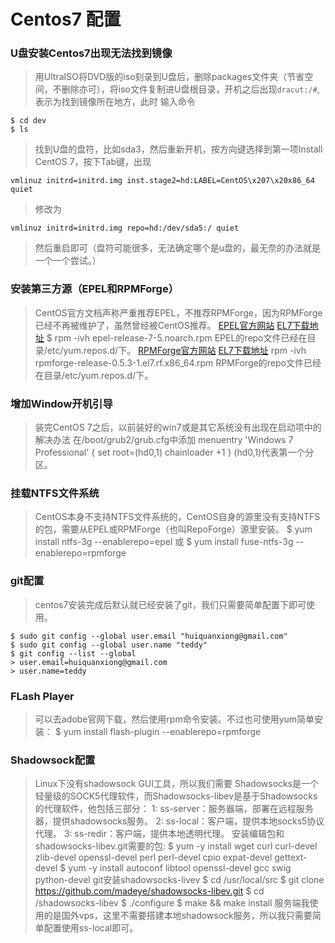 # Centos7 配置

### U盘安装Centos7出现无法找到镜像
>用UltraISO将DVD版的iso刻录到U盘后，删除packages文件夹（节省空间，不删除亦可），将iso文件复制进U盘根目录，开机之后出现`dracut:/#`, 表示为找到镜像所在地方，此时
输入命令
>
    $ cd dev
    $ ls
>找到U盘的盘符，比如sda3，然后重新开机，按方向键选择到第一项Install CentOS 7，按下Tab键，出现
>
    vmlinuz initrd=initrd.img inst.stage2=hd:LABEL=CentOS\x207\x20x86_64 quiet
>修改为
>
    vmlinuz initrd=initrd.img repo=hd:/dev/sda5:/ quiet
>然后重启即可（盘符可能很多，无法确定哪个是u盘的，最无奈的办法就是一个一个尝试。）

### 安装第三方源（EPEL和RPMForge）
> CentOS官方文档声称严重推荐EPEL，不推荐RPMForge，因为RPMForge已经不再被维护了，虽然曾经被CentOS推荐。
> [EPEL官方网站](http://fedoraproject.org/wiki/EPEL)
> [EL7下载地址](http://download.fedoraproject.org/pub/epel/7/x86_64/repoview/epel-release.html)
    $ rpm -ivh epel-release-7-5.noarch.rpm
> EPEL的repo文件已经在目录/etc/yum.repos.d/下。
> [RPMForge官方网站](http://repoforge.org/)
> [EL7下载地址](http://pkgs.repoforge.org/rpmforge-release/rpmforge-release-0.5.3-1.el7.rf.x86_64.rpm)
    rpm -ivh rpmforge-release-0.5.3-1.el7.rf.x86_64.rpm
> RPMForge的repo文件已经在目录/etc/yum.repos.d/下。

### 增加Window开机引导
>装完CentOS 7之后，以前装好的win7或是其它系统没有出现在启动项中的解决办法
>在/boot/grub2/grub.cfg中添加
    menuentry 'Windows 7 Professional' {
        set root=(hd0,1)
        chainloader +1
    }
>(hd0,1)代表第一个分区。

### 挂载NTFS文件系统
> CentOS本身不支持NTFS文件系统的，CentOS自身的源里没有支持NTFS的包，需要从EPEL或RPMForge（也叫RepoForge）源里安装。
    $ yum install ntfs-3g --enablerepo=epel
>或
    $ yum install fuse-ntfs-3g --enablerepo=rpmforge

### git配置
> centos7安装完成后默认就已经安装了git，我们只需要简单配置下即可使用。
>
    $ sudo git config --global user.email "huiquanxiong@gmail.com"
    $ sudo git config --global user.name "teddy"
    $ git config --list --global
    > user.email=huiquanxiong@gmail.com
    > user.name=teddy

### FLash Player
> 可以去adobe官网下载，然后使用rpm命令安装。不过也可使用yum简单安装：
    $ yum install flash-plugin --enablerepo=rpmforge

### Shadowsock配置
> Linux下没有shadowsock GUI工具，所以我们需要 Shadowsocks是一个轻量级的SOCK5代理软件，而Shadowsocks-libev是基于Shadowsocks的代理软件，他包括三部分：
1: ss-server：服务器端，部署在远程服务器，提供shadowsocks服务。
2: ss-local：客户端，提供本地socks5协议代理。
3: ss-redir：客户端，提供本地透明代理。
> 安装编辑包和shadowsocks-libev.git需要的包:
    $ yum -y install  wget curl curl-devel zlib-devel openssl-devel perl perl-devel cpio expat-devel gettext-devel
    $ yum -y install  autoconf libtool openssl-devel gcc swig python-devel
> git安装shadowsocks-livev
    $ cd /usr/local/src
    $ git clone  https://github.com/madeye/shadowsocks-libev.git
    $ cd /shadowsocks-libev
    $ ./configure
    $ make && make install
> 服务端我使用的是国外vps，这里不需要搭建本地shadowsock服务，所以我只需要简单配置使用ss-local即可。
